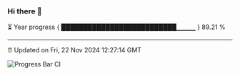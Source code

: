 ### Hi there 👋

⏳ Year progress { ██████████████████████████▁▁▁▁ } 89.21 %

---

⏰ Updated on Fri, 22 Nov 2024 12:27:14 GMT

![Progress Bar CI](https://github.com/liununu/liununu/workflows/Progress%20Bar%20CI/badge.svg)
